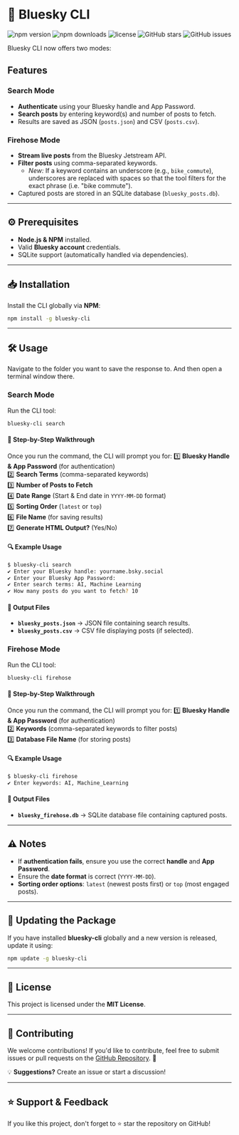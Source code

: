 # 🚀 Bluesky CLI

![npm version](https://img.shields.io/npm/v/bluesky-cli)
![npm downloads](https://img.shields.io/npm/dm/bluesky-cli)
![license](https://img.shields.io/npm/l/bluesky-cli)
![GitHub stars](https://img.shields.io/github/stars/gauravfs-14/bluesky-cli)
![GitHub issues](https://img.shields.io/github/issues/gauravfs-14/bluesky-cli)

Bluesky CLI now offers two modes:

## Features

### Search Mode

- **Authenticate** using your Bluesky handle and App Password.
- **Search posts** by entering keyword(s) and number of posts to fetch.
- Results are saved as JSON (`posts.json`) and CSV (`posts.csv`).

### Firehose Mode

- **Stream live posts** from the Bluesky Jetstream API.
- **Filter posts** using comma-separated keywords.
  - _New:_ If a keyword contains an underscore (e.g., `bike_commute`), underscores are replaced with spaces so that the tool filters for the exact phrase (i.e. "bike commute").
- Captured posts are stored in an SQLite database (`bluesky_posts.db`).

---

## ⚙️ Prerequisites

- **Node.js & NPM** installed.
- Valid **Bluesky account** credentials.
- SQLite support (automatically handled via dependencies).

---

## 📥 Installation

Install the CLI globally via **NPM**:

```sh
npm install -g bluesky-cli
```

---

## 🛠 Usage

Navigate to the folder you want to save the response to. And then open a terminal window there.

### Search Mode

Run the CLI tool:

```sh
bluesky-cli search
```

#### 📝 Step-by-Step Walkthrough

Once you run the command, the CLI will prompt you for:
1️⃣ **Bluesky Handle & App Password** (for authentication)  
2️⃣ **Search Terms** (comma-separated keywords)  
3️⃣ **Number of Posts to Fetch**  
4️⃣ **Date Range** (Start & End date in `YYYY-MM-DD` format)  
5️⃣ **Sorting Order** (`latest` or `top`)  
6️⃣ **File Name** (for saving results)  
7️⃣ **Generate HTML Output?** (Yes/No)

#### 🔍 Example Usage

```sh
$ bluesky-cli search
✔ Enter your Bluesky handle: yourname.bsky.social
✔ Enter your Bluesky App Password:
✔ Enter search terms: AI, Machine Learning
✔ How many posts do you want to fetch? 10
```

#### 📂 Output Files

- **`bluesky_posts.json`** → JSON file containing search results.
- **`bluesky_posts.csv`** → CSV file displaying posts (if selected).

### Firehose Mode

Run the CLI tool:

```sh
bluesky-cli firehose
```

#### 📝 Step-by-Step Walkthrough

Once you run the command, the CLI will prompt you for:
1️⃣ **Bluesky Handle & App Password** (for authentication)  
2️⃣ **Keywords** (comma-separated keywords to filter posts)  
3️⃣ **Database File Name** (for storing posts)

#### 🔍 Example Usage

```sh
$ bluesky-cli firehose
✔ Enter keywords: AI, Machine_Learning
```

#### 📂 Output Files

- **`bluesky_firehose.db`** → SQLite database file containing captured posts.

---

## ⚠️ Notes

- If **authentication fails**, ensure you use the correct **handle** and **App Password**.
- Ensure the **date format** is correct (`YYYY-MM-DD`).
- **Sorting order options**: `latest` (newest posts first) or `top` (most engaged posts).

---

## 🔄 Updating the Package

If you have installed **bluesky-cli** globally and a new version is released, update it using:

```sh
npm update -g bluesky-cli
```

---

## 📜 License

This project is licensed under the **MIT License**.

---

## 🤝 Contributing

We welcome contributions! If you'd like to contribute, feel free to submit issues or pull requests on the [GitHub Repository](https://github.com/gauravfs-14/bluesky-cli). 🚀

💡 **Suggestions?** Create an issue or start a discussion!

---

## ⭐ Support & Feedback

If you like this project, don't forget to ⭐ star the repository on GitHub!
